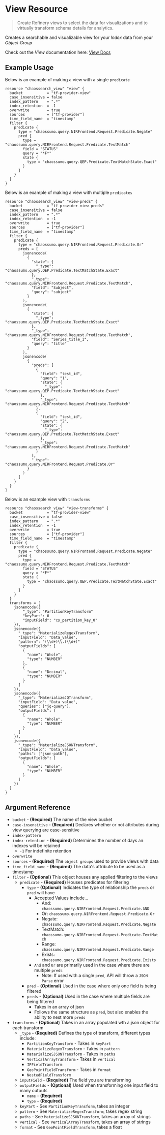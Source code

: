 # View Resource

> Create Refinery views to select the data for visualizations and to virtually transform schema details for analytics.

Creates a searchable and visualizable view for your _Index_ data from your _Object Group_

Check out the _View_ documentation here: [View Docs](https://docs.chaossearch.io/docs/refinery-index-views)

## Example Usage

Below is an example of making a view with a single `predicate`
```hcl
resource "chaossearch_view" "view" {
  bucket           = "tf-provider-view"
  case_insensitive = false
  index_pattern    = ".*"
  index_retention  = -1
  overwrite        = true
  sources          = ["tf-provider"]
  time_field_name  = "timestamp"
  filter {
    predicate {
      type = "chaossumo.query.NIRFrontend.Request.Predicate.Negate"
      pred {
        type = "chaossumo.query.NIRFrontend.Request.Predicate.TextMatch"
        field = "STATUS"
        query = "*F*"
        state {
          type = "chaossumo.query.QEP.Predicate.TextMatchState.Exact"
        }
      }
    }
  }
}
```

Below is an example of making a view with multiple `predicates`
```hcl
resource "chaossearch_view" "view-preds" {
  bucket           = "tf-provider-view-preds"
  case_insensitive = false
  index_pattern    = ".*"
  index_retention  = -1
  overwrite        = true
  sources          = ["tf-provider"]
  time_field_name  = "timestamp"
  filter {
    predicate {
      type = "chaossumo.query.NIRFrontend.Request.Predicate.Or"
      preds = [
        jsonencode(
          {
            "state": {
              "_type": "chaossumo.query.QEP.Predicate.TextMatchState.Exact"
            },
            "_type": "chaossumo.query.NIRFrontend.Request.Predicate.TextMatch",
            "field": "Subject",
            "query": "subject"
          }
        ),
        jsonencode(
          {
            "state": {
              "_type": "chaossumo.query.QEP.Predicate.TextMatchState.Exact"
            },
            "_type": "chaossumo.query.NIRFrontend.Request.Predicate.TextMatch",
            "field": "Series_title_1",
            "query": "title"
          }
        ),
        jsonencode(
          {
            "preds": [
              {
                "field": "test_id",
                "query": "1",
                "state": {
                  "_type": "chaossumo.query.QEP.Predicate.TextMatchState.Exact"
                },
                "_type": "chaossumo.query.NIRFrontend.Request.Predicate.TextMatch"
              },
              {
                "field": "test_id",
                "query": "2",
                "state": {
                  "_type": "chaossumo.query.QEP.Predicate.TextMatchState.Exact"
                },
                "_type": "chaossumo.query.NIRFrontend.Request.Predicate.TextMatch"
              }
            ],
            "_type": "chaossumo.query.NIRFrontend.Request.Predicate.Or"
          }
        )
      ]
    }
  }
}
```

Below is an example view with `transforms`
```hcl
resource "chaossearch_view" "view-transforms" {
  bucket           = "tf-provider-view"
  case_insensitive = false
  index_pattern    = ".*"
  index_retention  = -1
  overwrite        = true
  sources          = ["tf-provider"]
  time_field_name  = "timestamp"
  filter {
    predicate {
      type = "chaossumo.query.NIRFrontend.Request.Predicate.Negate"
      pred {
        type = "chaossumo.query.NIRFrontend.Request.Predicate.TextMatch"
        field = "STATUS"
        query = "*F*"
        state {
          type = "chaossumo.query.QEP.Predicate.TextMatchState.Exact"
        }
      }
    }
  }
  transforms = [
    jsonencode({
        "_type": "PartitionKeyTransform"
        "keyPart": 0
        "inputField": "cs_partition_key_0"
    }),
    jsonencode({
      "_type": "MaterializeRegexTransform",
      "inputField": "Data_value",
      "pattern": "(\\d+)\\.(\\d+)"
      "outputFields": [
        {
          "name": "Whole",
          "type": "NUMBER"
        },
        {
          "name": "Decimal",
          "type": "NUMBER"
        }
      ]
    }),
    jsonencode({
      "_type": "MaterializeJQTransform",
      "inputField": "Data_value",
      "queries": ["jq-query"],
      "outputFields": [
        {
          "name": "Whole",
          "type": "NUMBER"
        }
      ]
    }),
    jsonencode({
      "_type": "MaterializeJSONTransform",
      "inputField": "Data_value",
      "paths": ["json-path"],
      "outputFields": [
        {
          "name": "Whole",
          "type": "NUMBER"
        }
      ]
    })
  ]
}
```

## Argument Reference
* `bucket` - **(Required)** The name of the view bucket
* `case-insensitive` - **(Required)** Declares whether or not attributes during view querying are case-sensitive
* `index-pattern`
* `index-retention` - **(Required)** Determines the number of days an indexes will be retained
  * `-1` For indefinite retention
* `overwrite`
* `sources` - **(Required)** The `object groups` used to provide views with data
* `time_field_name` - **(Required)** The data's attribute to be used as a timestamp
* `filter` - **(Optional)** This object houses any applied filtering to the views
  * `predicate` - **(Required)** Houses predicates for filtering
    * `type` - **(Optional)** Indicates the type of relationship the `preds` or `pred` will have
      * Accepted Values include... 
        * And: `chaossumo.query.NIRFrontend.Request.Predicate.AND`
        * Or: `chaossumo.query.NIRFrontend.Request.Predicate.Or`
        * Negate: `chaossumo.query.NIRFrontend.Request.Predicate.Negate`
        * TextMatch: `chaossumo.query.NIRFrontend.Request.Predicate.TextMatch`
        * Range: `chaossumo.query.NIRFrontend.Request.Predicate.Range`
        * Exists: `chaossumo.query.NIRFrontend.Request.Predicate.Exists`
      * `And` and `Or` are primarily used in the case where there are multiple `preds`
        * Note: If used with a single `pred`, API will throw a `JSON Parse` error
    * `pred` - **(Optional)** Used in the case where only one field is being filtered
    * `preds` - **(Optional)** Used in the case where multiple fields are being filtered
      * Takes in an array of json
      * Follows the same structure as `pred`, but also enables the ability to nest more `preds`
* `transforms` - **(Optional)** Takes in an array populated wth a json object for each transform
  * `_type` - **(Required)** Defines the type of transform, different types include:
    * `PartitionKeyTransform` - Takes in `keyPart`
    * `MaterializeRegexTransform` - Takes in `pattern`
    * `MaterializeSJSONTransform` - Takes in `paths` 
    * `VerticalArrayTransform` - Takes in `vertical`
    * `IPFieldTransform`
    * `GeoPointFieldTransform` - Takes in `format`
    * `NestedFieldTransform`
  * `inputField` - **(Required)** The field you are transforming
  * `outputFields` - **(Optional)** Used when transforming one input field to many outputs
    * `name` - **(Required)**
    * `type` - **(Required)**
  * `keyPart` - See `PartitionKeyTransform`, takes an integer
  * `pattern` - See `MaterializeRegexTransform`, takes regex string
  * `paths` - See `MaterializeSJSONTransform`, takes an array of strings
  * `vertical` - See `VerticalArrayTransform`, takes an array of strings
  * `format` - See `GeoPointFieldTransform`, takes a float 